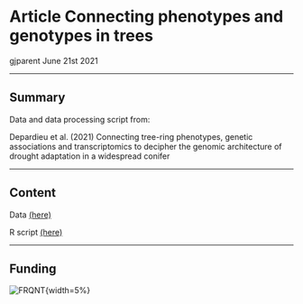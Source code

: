 Article Connecting phenotypes and genotypes in trees
================
gjparent
June 21st 2021

-----
## Summary

Data and data processing script from:

Depardieu et al. (2021) Connecting tree-ring phenotypes, genetic associations and transcriptomics to decipher the genomic architecture of drought adaptation in a widespread conifer

-----
## Content  

Data [(here)](https://github.com/gjparent/2021-Connecting_phenotypes_genotypes_MolEcol/tree/master/Data)

R script [(here)](https://github.com/gjparent/2021-Connecting_phenotypes_genotypes_MolEcol/tree/master/Script)

-----
## Funding

![FRQNT](https://frq.gouv.qc.ca/app/uploads/2021/05/logo-frq-couleur-1.png){width=5%}
